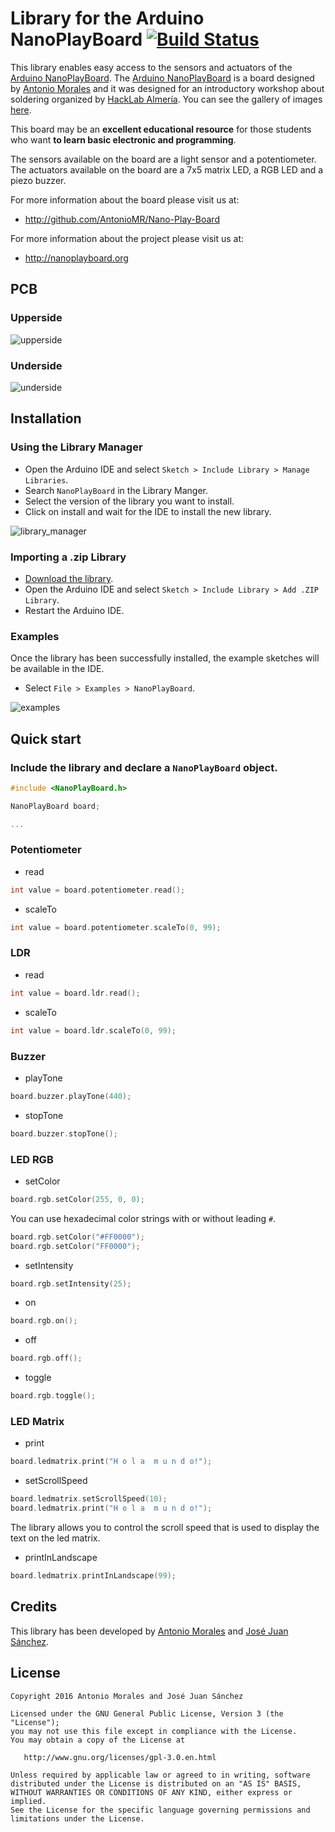 # Library for the Arduino NanoPlayBoard [![Build Status](https://travis-ci.org/josejuansanchez/NanoPlayBoard-Arduino-Library.svg?branch=master)](https://travis-ci.org/josejuansanchez/NanoPlayBoard-Arduino-Library)

This library enables easy access to the sensors and actuators of the [Arduino NanoPlayBoard][1]. The [Arduino NanoPlayBoard][1] is a board designed by [Antonio Morales][2] and it was designed for an introductory workshop about soldering organized by [HackLab Almería][3]. You can see the gallery of images [here][4].

This board may be an **excellent educational resource** for those students who want **to learn basic electronic and programming**.

The sensors available on the board are a light sensor and a potentiometer.  
The actuators available on the board are a 7x5 matrix LED, a RGB LED and a piezo buzzer.

For more information about the board please visit us at:  

* http://github.com/AntonioMR/Nano-Play-Board

For more information about the project please visit us at:  

* http://nanoplayboard.org

## PCB
### Upperside
![upperside][upperside]

### Underside
![underside][underside]

## Installation
### Using the Library Manager
* Open the Arduino IDE and select `Sketch > Include Library > Manage Libraries`.
* Search `NanoPlayBoard` in the Library Manger.
* Select the version of the library you want to install.
* Click on install and wait for the IDE to install the new library.

![library_manager][library_manager]

### Importing a .zip Library
* [Download the library][releases].
* Open the Arduino IDE and select `Sketch > Include Library > Add .ZIP Library`.
* Restart the Arduino IDE.

### Examples
Once the library has been successfully installed, the example sketches will be available in the IDE.
* Select `File > Examples > NanoPlayBoard`.

![examples][examples]

## Quick start
### Include the library and declare a `NanoPlayBoard` object.

```c++
#include <NanoPlayBoard.h>

NanoPlayBoard board;

...
```

### Potentiometer
* read
```c++
int value = board.potentiometer.read();
```

* scaleTo
```c++
int value = board.potentiometer.scaleTo(0, 99);
```

### LDR
* read
```c++
int value = board.ldr.read();
```

* scaleTo
```c++
int value = board.ldr.scaleTo(0, 99);
```

### Buzzer
* playTone
```c++
board.buzzer.playTone(440);
```

* stopTone
```c++
board.buzzer.stopTone();
```

### LED RGB
* setColor
```c++
board.rgb.setColor(255, 0, 0);
```

You can use hexadecimal color strings with or without leading `#`.

```c++
board.rgb.setColor("#FF0000");
board.rgb.setColor("FF0000");  
```

* setIntensity
```c++
board.rgb.setIntensity(25);
```

* on
```c++
board.rgb.on();
```

* off
```c++
board.rgb.off();
```

* toggle
```c++
board.rgb.toggle();
```

### LED Matrix
* print
```c++
board.ledmatrix.print("H o l a  m u n d o!");
```

* setScrollSpeed

```c++
board.ledmatrix.setScrollSpeed(10);
board.ledmatrix.print("H o l a  m u n d o!");
```
The library allows you to control the scroll speed that is used to display the text on the led matrix.

* printInLandscape
```c++
board.ledmatrix.printInLandscape(99);
```

## Credits

This library has been developed by [Antonio Morales][2] and [José Juan Sánchez][5].

## License

```
Copyright 2016 Antonio Morales and José Juan Sánchez

Licensed under the GNU General Public License, Version 3 (the "License");
you may not use this file except in compliance with the License.
You may obtain a copy of the License at

   http://www.gnu.org/licenses/gpl-3.0.en.html

Unless required by applicable law or agreed to in writing, software
distributed under the License is distributed on an "AS IS" BASIS,
WITHOUT WARRANTIES OR CONDITIONS OF ANY KIND, either express or implied.
See the License for the specific language governing permissions and
limitations under the License.
```

[1]: http://github.com/AntonioMR/Nano-Play-Board
[2]: http://twitter.com/antonio1010mr
[3]: http://hacklabalmeria.net
[4]: https://goo.gl/photos/VKdNkxRcpEW4yBa47
[5]: http://josejuansanchez.org
[releases]: https://github.com/josejuansanchez/NanoPlayBoard/releases

[upperside]: https://github.com/josejuansanchez/NanoPlayBoard-Arduino-Library/blob/master/extras/upperside_v1.png
[underside]: https://github.com/josejuansanchez/NanoPlayBoard-Arduino-Library/blob/master/extras/underside_v1.png
[library_manager]: https://github.com/josejuansanchez/NanoPlayBoard-Arduino-Library/blob/master/extras/library_manager.png
[examples]: https://github.com/josejuansanchez/NanoPlayBoard-Arduino-Library/blob/master/extras/examples.png

